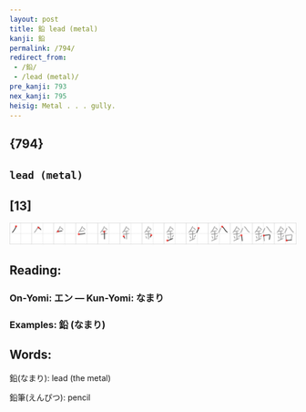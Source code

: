 ```yaml
---
layout: post
title: 鉛 lead (metal)
kanji: 鉛
permalink: /794/
redirect_from:
 - /鉛/
 - /lead (metal)/
pre_kanji: 793
nex_kanji: 795
heisig: Metal . . . gully.
---
```


## {794}

## `lead (metal)`

## [13]

<div class="stroke"><img src="../images/E9899B.png" /></div>

## Reading:

### On-Yomi: エン &mdash; Kun-Yomi: なまり

### Examples: 鉛 (なまり)

## Words:

鉛(なまり): lead (the metal)

鉛筆(えんぴつ): pencil
